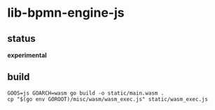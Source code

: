 # lib-bpmn-engine-js

## status

**experimental**

## build

```shell
GOOS=js GOARCH=wasm go build -o static/main.wasm .
cp "$(go env GOROOT)/misc/wasm/wasm_exec.js" static/wasm_exec.js
```
